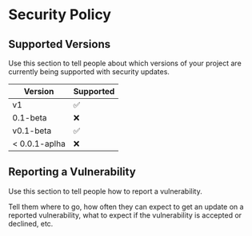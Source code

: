 # Security Policy

## Supported Versions

Use this section to tell people about which versions of your project are
currently being supported with security updates.

| Version         | Supported          |
| -------         | ------------------ |
| v1              | :white_check_mark: |
| 0.1-beta        | :x:                |
| v0.1-beta       | :white_check_mark: |
| < 0.0.1-aplha   | :x:                |

## Reporting a Vulnerability

Use this section to tell people how to report a vulnerability.

Tell them where to go, how often they can expect to get an update on a
reported vulnerability, what to expect if the vulnerability is accepted or
declined, etc.
